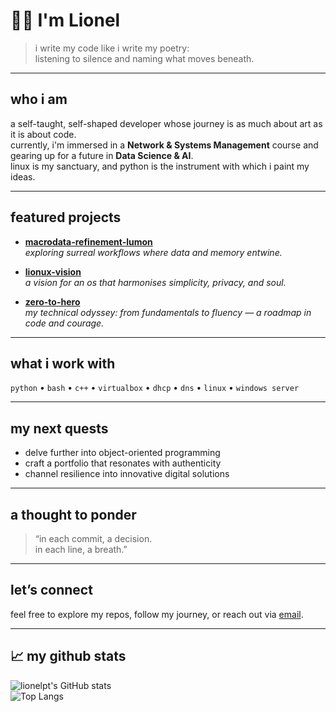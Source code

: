# 👋🏽 I'm Lionel

> i write my code like i write my poetry:  
> listening to silence and naming what moves beneath.

---

## who i am

a self-taught, self-shaped developer whose journey is as much about art as it is about code.  
currently, i'm immersed in a **Network & Systems Management** course and gearing up for a future in **Data Science & AI**.  
linux is my sanctuary, and python is the instrument with which i paint my ideas.

---

## featured projects

- **[macrodata-refinement-lumon](https://github.com/Lumon-Industries/Macrodata-Refinement)**  
  *exploring surreal workflows where data and memory entwine.*

- **[lionux-vision](https://github.com/lionelpt/lionux-vision)**  
  *a vision for an os that harmonises simplicity, privacy, and soul.*

-  [**zero-to-hero**](https://github.com/lionelpt/zero-to-hero)  
  *my technical odyssey: from fundamentals to fluency — a roadmap in code and courage.*

---

## what i work with

`python` • `bash` • `c++` • `virtualbox` • `dhcp` • `dns` • `linux` • `windows server`

---

## my next quests

- delve further into object-oriented programming  
- craft a portfolio that resonates with authenticity  
- channel resilience into innovative digital solutions

---

## a thought to ponder

> “in each commit, a decision.  
> in each line, a breath.”

---

## let’s connect

feel free to explore my repos, follow my journey, or reach out via [email](mailto:lionel.pt@email.com).

---

## 📈 my github stats

![lionelpt's GitHub stats](https://github-readme-stats.vercel.app/api?username=lionelpt&show_icons=true&theme=radical)  
![Top Langs](https://github-readme-stats.vercel.app/api/top-langs/?username=lionelpt&layout=compact&theme=radical)
